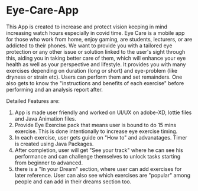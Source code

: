 # Eye-Care-App
This App is created to increase and protect vision keeping in mind increasing watch hours especially in covid time.
Eye Care is a mobile app for those who work from home, enjoy gaming, are students, lecturers, or are addicted to their phones. We want to provide you with a tailored eye protection or any other issue or solution linked to the user's sight through this, aiding you in taking better care of them, which will enhance your eye health as well as your perspective and lifestyle.
It provides you with many exercises depending on duration (long or short) and eye-problem (like dryness or strain etc). Users can perform them and set remainders. One also gets to know the "instructions and benefits of each exercise" before performing and an analysis report after.

Detailed Features are:
1. App is made user friendly and worked on UI/UX on adobe-XD, lottie files and Java Animation files.
2. Provide Eye Exercise pack that means user is bound to do 15 mins exercise. This is done intentionally to increase eye exercise timing.
3. In each exercise, user gets guide on "How to" and advanatages. Timer is created using Java Packages.
4. After completion, user will get "See your track" where he can see his performance and can challenge themselves to unlock tasks starting from beginner to advanced.
5. there is a "In your Dream" section, where user can add exercises for later reference. User can also see which exercises are "popular" among people and can add in their dreams section too.
